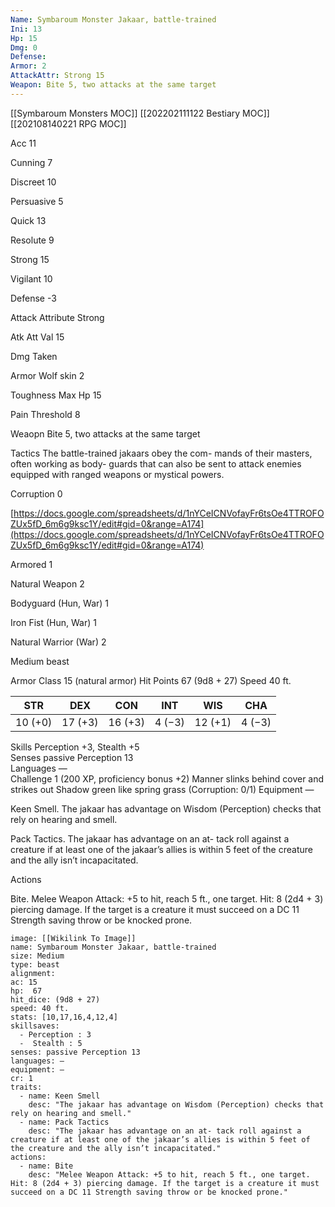```yaml
---
Name: Symbaroum Monster Jakaar, battle-trained
Ini: 13
Hp: 15
Dmg: 0
Defense: 
Armor: 2
AttackAttr: Strong 15
Weapon: Bite 5, two attacks at the same target
---
```

[[Symbaroum Monsters MOC]]
[[202202111122 Bestiary MOC]]
[[202108140221 RPG MOC]]

Acc 11

Cunning 7

Discreet 10

Persuasive 5

Quick 13

Resolute 9

Strong 15

Vigilant 10

Defense -3

Attack Attribute Strong

Atk Att Val 15

Dmg Taken

Armor Wolf skin 2

Toughness Max Hp 15

Pain Threshold 8

Weaopn Bite 5, two attacks at the same target

Tactics The battle-trained jakaars obey the com- mands of their masters, often working as body- guards that can also be sent to attack enemies equipped with ranged weapons or mystical powers.

Corruption 0

[https://docs.google.com/spreadsheets/d/1nYCeICNVofayFr6tsOe4TTROFOZUx5fD_6m6g9ksc1Y/edit#gid=0&range=A174](https://docs.google.com/spreadsheets/d/1nYCeICNVofayFr6tsOe4TTROFOZUx5fD_6m6g9ksc1Y/edit#gid=0&range=A174)

Armored 1

Natural Weapon 2

Bodyguard (Hun, War) 1

Iron Fist (Hun, War) 1

Natural Warrior (War) 2


 

Medium beast

Armor Class 15 (natural armor)
Hit Points 67 (9d8 + 27) 
Speed 40 ft.

 
| STR     | DEX     | CON     | INT    | WIS     | CHA    |
| ------- | ------- | ------- | ------ | ------- | ------ |
| 10 (+0) | 17 (+3) | 16 (+3) | 4 (−3) | 12 (+1) | 4 (−3) |


 

Skills Perception +3, Stealth +5  
Senses passive Perception 13  
Languages —  
Challenge 1 (200 XP, proficiency bonus +2) 
Manner slinks behind cover and strikes out Shadow green like spring grass (Corruption: 0/1) 
Equipment —

 

Keen Smell. The jakaar has advantage on Wisdom (Perception) checks that rely on hearing and smell.

Pack Tactics. The jakaar has advantage on an at- tack roll against a creature if at least one of the jakaar’s allies is within 5 feet of the creature and the ally isn’t incapacitated.

Actions

Bite. Melee Weapon Attack: +5 to hit, reach 5 ft., one target. Hit: 8 (2d4 + 3) piercing damage. If the target is a creature it must succeed on a DC 11 Strength saving throw or be knocked prone.

```statblock
image: [[Wikilink To Image]]
name: Symbaroum Monster Jakaar, battle-trained
size: Medium
type: beast
alignment:
ac: 15
hp:  67
hit_dice: (9d8 + 27)
speed: 40 ft.
stats: [10,17,16,4,12,4]
skillsaves:
  - Perception : 3
  -  Stealth : 5
senses: passive Perception 13
languages: —
equipment: —
cr: 1
traits:
  - name: Keen Smell
    desc: "The jakaar has advantage on Wisdom (Perception) checks that rely on hearing and smell."
  - name: Pack Tactics
    desc: "The jakaar has advantage on an at- tack roll against a creature if at least one of the jakaar’s allies is within 5 feet of the creature and the ally isn’t incapacitated."
actions:
  - name: Bite
    desc: "Melee Weapon Attack: +5 to hit, reach 5 ft., one target. Hit: 8 (2d4 + 3) piercing damage. If the target is a creature it must succeed on a DC 11 Strength saving throw or be knocked prone."
```